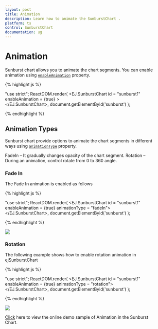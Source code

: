```yaml
---
layout: post
title: Animation
description: Learn how to animate the SunburstChart .
platform: ts
control: SunburstChart
documentation: ug
---
```


# Animation

Sunburst chart allows you to animate the chart segments. You can enable animation using [`enableAnimation`](../api/ejsunburstchart#members:enableanimation) property. 

{% highlight js %}

"use strict";
ReactDOM.render(
    <EJ.SunburstChart id = "sunburst1"          
    enableAnimation = {true}
    >                  
    </EJ.SunburstChart>,
          document.getElementById('sunburst')
);


{% endhighlight %}


## Animation Types 
Sunburst chart provide options to animate the chart segments in different ways using [`animationType`](../api/ejsunburstchart#members:animationtype) property.

FadeIn – It gradually changes opacity of the chart segment.
Rotation – During an animation, control rotate from 0 to 360 angle.

### Fade In

The Fade In animation is enabled as follows 

{% highlight js %}

"use strict";
ReactDOM.render(
    <EJ.SunburstChart id = "sunburst1"          
    enableAnimation = {true}
    animationType = "fadeIn">                  
    </EJ.SunburstChart>,
          document.getElementById('sunburst')
);


{% endhighlight %}

![](/js/SunburstChart/Animation_images/Animation_img2.gif)

### Rotation

The following example shows how to enable rotation animation in ejSunburstChart

{% highlight js %}

"use strict";
ReactDOM.render(
    <EJ.SunburstChart id = "sunburst1"          
    enableAnimation = {true}
    animationType = "rotation">                  
    </EJ.SunburstChart>,
          document.getElementById('sunburst')
);


{% endhighlight %}

![](/js/SunburstChart/Animation_images/Animation_img1.gif)

[Click](https://ej2.syncfusion.com/home/#!/bootstrap/sunburst/animation) here to view the online demo sample of  Animation in  the Sunburst Chart.
